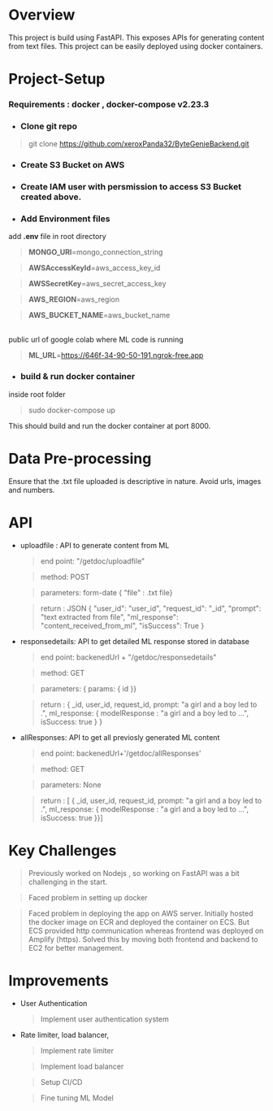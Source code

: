 # Overview

This project is build using FastAPI. This exposes APIs for generating content from text files. This project can be easily deployed using docker containers. 

# Project-Setup

### Requirements : docker , docker-compose v2.23.3

* ### Clone git repo

> git clone https://github.com/xeroxPanda32/ByteGenieBackend.git

* ### Create S3 Bucket on AWS

* ### Create IAM user with persmission to access S3 Bucket created above.

* ### Add Environment files

add **.env** file in root directory

> **MONGO_URI**=mongo_connection_string

> **AWSAccessKeyId**=aws_access_key_id

> **AWSSecretKey**=aws_secret_access_key

> **AWS_REGION**=aws_region

> **AWS_BUCKET_NAME**=aws_bucket_name

<br>
public url of google colab where ML code is running

> **ML_URL**=https://646f-34-90-50-191.ngrok-free.app

* ### build & run docker container

inside root folder

> sudo docker-compose up

This should build and run the docker container at port 8000.

# Data Pre-processing

Ensure that the .txt file uploaded is descriptive in nature. Avoid urls, images and numbers.

# API

* uploadfile : API to generate content from ML

    > end point: "/getdoc/uploadfile"

    > method: POST

    > parameters: form-date { "file" : .txt file} 

    > return : JSON {
                "user_id": "user_id",
                "request_id": "_id",
                "prompt": "text extracted from file",
                "ml_response": "content_received_from_ml",
                "isSuccess": True
            }


* responsedetails: API to get detailed ML response stored in database

    > end point: backenedUrl + "/getdoc/responsedetails"
    
    > method: GET

    > parameters:  { params: { id }}

    > return : { _id, user_id, request_id, prompt: "a girl and a boy led to .", ml_response: { modelResponse : "a girl and a boy led to ...", isSuccess: true } }

* allResponses: API to get all previosly generated ML content

    > end point: backenedUrl+'/getdoc/allResponses'

    > method: GET

    > parameters: None

    > return : [ { _id, user_id, request_id, prompt: "a girl and a boy led to .", ml_response: { modelResponse : "a girl and a boy led to ...", isSuccess: true }}]


# Key Challenges

   > Previously worked on Nodejs , so working on FastAPI was a bit challenging in the start. 

   > Faced problem in setting up docker 

   > Faced problem in deploying the app on AWS server. Initially hosted the docker image on ECR and deployed the container on ECS. But ECS provided http communication whereas frontend was deployed on Amplify (https). Solved this by moving both frontend and backend to EC2 for better management. 
# Improvements

* User Authentication

    > Implement user authentication system

* Rate limiter, load balancer, 

    > Implement rate limiter

    > Implement load balancer

    > Setup CI/CD

    > Fine tuning ML Model